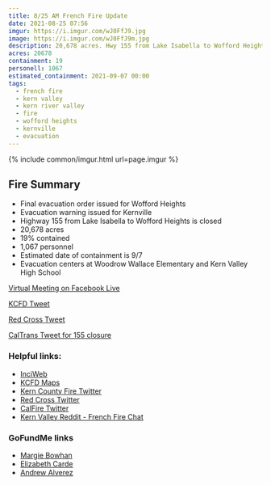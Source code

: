 ```yaml
---
title: 8/25 AM French Fire Update
date: 2021-08-25 07:56
imgur: https://i.imgur.com/wJ0FfJ9.jpg
image: https://i.imgur.com/wJ0FfJ9m.jpg
description: 20,678 acres. Hwy 155 from Lake Isabella to Wofford Heights closed. Wofford Heights evacuated and Kernville under evacuation warning
acres: 20678
containment: 19
personell: 1067
estimated_containment: 2021-09-07 00:00
tags:
  - french fire
  - kern valley
  - kern river valley
  - fire
  - wofford heights
  - kernville
  - evacuation
---
```

{% include common/imgur.html url=page.imgur %}

## Fire Summary
- Final evacuation order issued for Wofford Heights
- Evacuation warning issued for Kernville
- Highway 155 from Lake Isabella to Wofford Heights is closed
- 20,678 acres
- 19% contained
- 1,067 personnel
- Estimated date of containment is 9/7
- Evacuation centers at Woodrow Wallace Elementary and Kern Valley High School

[Virtual Meeting on Facebook Live](https://www.facebook.com/events/1027717621317377/)

[KCFD Tweet](https://twitter.com/kerncountyfire/status/1430547335956680706)

[Red Cross Tweet](https://twitter.com/RedCrossCCR/status/1429896398183419919)

[CalTrans Tweet for 155 closure](https://twitter.com/CaltransDist6/status/1430552382165848070)

### Helpful links:
- [InciWeb](https://inciweb.nwcg.gov/incident/7813/)
- [KCFD Maps](https://kcfd.maps.arcgis.com/apps/instant/interactivelegend/index.html?appid=cd18207578044581a9a9a1255fc88417)
- [Kern County Fire Twitter](https://twitter.com/kerncountyfire)
- [Red Cross Twitter](https://twitter.com/RedCrossCCR)
- [CalFire Twitter](https://twitter.com/CAL_FIRE)
- [Kern Valley Reddit - French Fire Chat](https://www.reddit.com/r/KernValley/comments/pa5ihf/french_fire_chat/)

### GoFundMe links
- [Margie Bowhan](https://www.gofundme.com/f/lets-help-margie-bowhan)
- [Elizabeth Carde](https://www.gofundme.com/f/relief-fund-for-elizabeth-carde-french-fire)
- [Andrew Alverez](https://www.gofundme.com/f/5c94g-help-andrew-get-back-on-his-feet)
